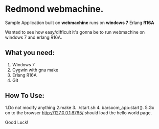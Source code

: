 Redmond webmachine.
===================

 Sample Application built on __webmachine__ runs on __windows 7__ Erlang __R16A__

Wanted to see how easy/difficult it's gonna be to run webmachine on windows 7 and erlang R16A. 


What you need:
--------------
1. Windows 7
2. Cygwin with gnu make
3. Erlang R16A
4. Git


How To Use:
-----------

1.Do not modify anything
2.make
3. ./start.sh
4. barsoom_app:start().
5.Go on to the browser  http://127.0.0.1:8765/ should load the hello world page.


Good Luck!
